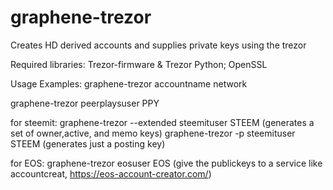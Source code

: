 # graphene-trezor
Creates HD derived accounts and supplies private keys using the trezor

Required libraries: Trezor-firmware & Trezor Python; OpenSSL

Usage Examples:
graphene-trezor accountname network

graphene-trezor peerplaysuser PPY

for steemit:
graphene-trezor --extended steemituser STEEM (generates a set of owner,active, and memo keys)
graphene-trezor -p steemituser STEEM (generates just a posting key)

for EOS:
graphene-trezor eosuser EOS (give the publickeys to a service like accountcreat, https://eos-account-creator.com/)
